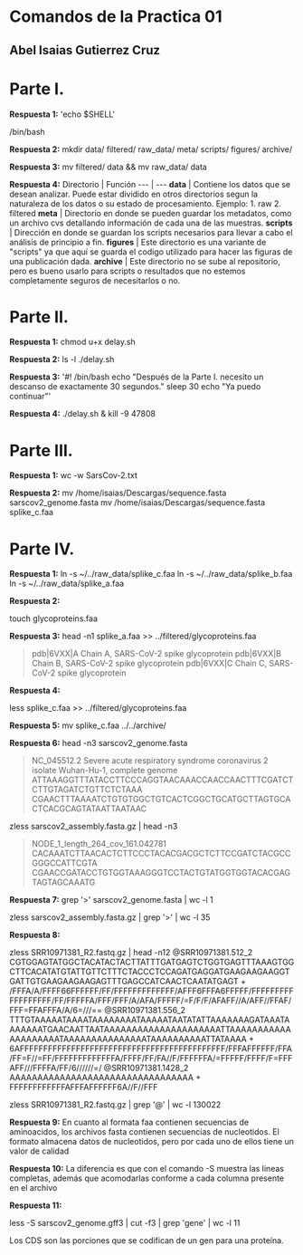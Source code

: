 # Comandos de la Practica 01
## Abel Isaias Gutierrez Cruz 

# Parte I. 

**Respuesta 1:**
'echo $SHELL'

/bin/bash

**Respuesta 2:**
mkdir data/ filtered/ raw_data/ meta/ scripts/ figures/ archive/

**Respuesta 3:**
mv filtered/ data && mv raw_data/ data

**Respuesta 4:**
Directorio | Función 
--- | ---
**data** | Contiene los datos que se desean analizar. Puede estar dividido en otros directorios segun la naturaleza de los datos o su estado de procesamiento. Ejemplo:  1. raw  2. filtered 
**meta** | Directorio en donde se pueden guardar los metadatos, como un archivo cvs detallando información de cada una de las muestras. 
**scripts** | Dirección en donde se guardan los scripts necesarios para llevar a cabo el análisis de principio a fin. 
**figures** | Este directorio es una variante de "scripts" ya que aquí se guarda el codigo utilizado para hacer las figuras de una publicación dada. 
**archive** | Este directorio no se sube al repositorio, pero es bueno usarlo para scripts o resultados que no estemos completamente seguros de necesitarlos o no.

# Parte II. 

**Respuesta 1:**
chmod u+x delay.sh

**Respuesta 2:**
ls -l
./delay.sh

**Respuesta 3:**
'#! /bin/bash
echo "Después de la Parte I. necesito un descanso de exactamente 30 segundos."
sleep 30
echo "Ya puedo continuar"'

**Respuesta 4:**
./delay.sh &
kill -9 47808

# Parte III. 

**Respuesta 1:**
wc -w SarsCov-2.txt

**Respuesta 2:**
mv /home/isaias/Descargas/sequence.fasta sarscov2_genome.fasta
mv /home/isaias/Descargas/sequence.fasta splike_c.faa

# Parte IV. 

**Respuesta 1:**
ln -s ~/../raw_data/splike_c.faa
ln -s ~/../raw_data/splike_b.faa
ln -s ~/../raw_data/splike_a.faa

**Respuesta 2:**

touch glycoproteins.faa

**Respuesta 3:**
head -n1 splike_a.faa >> ../filtered/glycoproteins.faa
>pdb|6VXX|A Chain A, SARS-CoV-2 spike glycoprotein
>pdb|6VXX|B Chain B, SARS-CoV-2 spike glycoprotein
>pdb|6VXX|C Chain C, SARS-CoV-2 spike glycoprotein

**Respuesta 4:**

less splike_c.faa >> ../filtered/glycoproteins.faa

**Respuesta 5:**
mv splike_c.faa ../../archive/

**Respuesta 6:**
head -n3 sarscov2_genome.fasta

>NC_045512.2 Severe acute respiratory syndrome coronavirus 2 isolate Wuhan-Hu-1, complete genome
ATTAAAGGTTTATACCTTCCCAGGTAACAAACCAACCAACTTTCGATCTCTTGTAGATCTGTTCTCTAAA
CGAACTTTAAAATCTGTGTGGCTGTCACTCGGCTGCATGCTTAGTGCACTCACGCAGTATAATTAATAAC

zless sarscov2_assembly.fasta.gz | head -n3

>NODE_1_length_264_cov_161.042781
CACAAATCTTAACACTCTTCCCTACACGACGCTCTTCCGATCTACGCCGGGCCATTCGTA
CGAACCGATACCTGTGGTAAAGGGTCCTACTGTATGGTGGTACACGAGTAGTAGCAAATG

**Respuesta 7:**
grep '>' sarscov2_genome.fasta | wc -l
1 

zless sarscov2_assembly.fasta.gz | grep '>' | wc -l
35

**Respuesta 8:**

zless SRR10971381_R2.fastq.gz | head -n12
@SRR10971381.512_2
CGTGGAGTATGGCTACATACTACTTATTTGATGAGTCTGGTGAGTTTAAAGTGGCTTCACATATGTATTGTTCTTTCTACCCTCCAGATGAGGATGAAGAAGAAGGTGATTGTGAAGAAGAAGAGTTTGAGCCATCAACTCAATATGAGT
+
/FFFA/A/FFFF66FFFFFF/FF/FFFFFFFFFFFFF/AFFF6FFFA6FFFFF/FFFFFFFFFFFFFFFFFF/FF/FFFFFA/FFF/FFF/A/AFA/FFFFF/=F/F/F/AFAFF//A/AFF//FFAF/FFF=FFAFFFA/A/6=///==
@SRR10971381.556_2
TTTGTAAAAATAAAATAAAAAAAATAAAAATAATATATTAAAAAAAGATAAATAAAAAAATGAACAATTAATAAAAAAAAAAAAAAAAAAAAATTAAAAAAAAAAAAAAAAAAAATAAAAAAAAAAAAAAATAAAAAAAAAATTATAAAA
+
6AFFFFFFFFFFFFFFFFFFFFFFFFFFFFFFFFFFFFFFFFFFFF/FFFAFFFFFF/FFA/FF=F//=FF/FFFFFFFFFFFFFA/FFFF/FF/FA//F/FFFFFFA/=FFFFF/FFFF/F=FFFAFF///FFFFA/FF/6//////=/
@SRR10971381.1428_2
AAAAAAAAAAAAAAAAAAAAAAAAAAAAAAAAA
+
FFFFFFFFFFFFAFFFAFFFFFF6A//F//FFF

zless SRR10971381_R2.fastq.gz | grep '@' | wc -l
130022

**Respuesta 9:**
En cuanto al formata faa contienen secuencias de aminoacidos, los archivos fasta contienen secuencias de nucleotidos. El formato almacena datos de nucleotidos, pero por cada uno de ellos tiene un valor de calidad

**Respuesta 10:**
La diferencia es que con el comando -S muestra las lineas completas, además que acomodarlas conforme a cada columna presente en el archivo 

**Respuesta 11:**

less -S sarscov2_genome.gff3 | cut -f3 | grep 'gene' | wc -l
11

Los CDS son las porciones que se codifican de un gen para una proteína. 

